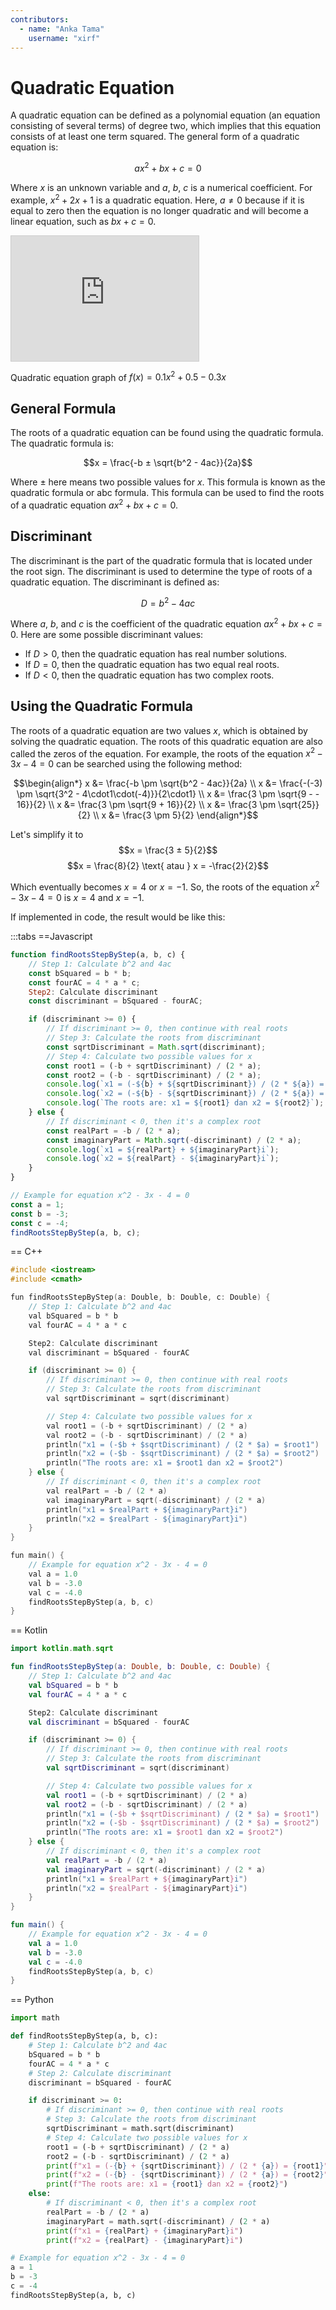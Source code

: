```yaml
---
contributors:
  - name: "Anka Tama"
    username: "xirf"
---
```


# Quadratic Equation

A quadratic equation can be defined as a polynomial equation (an equation consisting of several terms) of degree two,
which implies that this equation consists of at least one term squared. The general form of a quadratic equation is:

$$ax^2 + bx + c = 0$$

Where $x$ is an unknown variable and $a$, $b$, $c$ is a numerical coefficient. For example, $x^2 + 2x +1$ is a quadratic equation.
Here, $a ≠ 0$ because if it is equal to zero then the equation is no longer quadratic and will become a linear equation, such as $bx + c = 0$.

<iframe src="https://www.desmos.com/calculator/4pk6cxq51f?embed" width="300" height="200" class="mx-auto w-full" style="border: 1px solid #ccc" frameborder=0></iframe>
<div class="text-center text-sm text-gray-500">

Quadratic equation graph of $f(x) = 0.1x^2 + 0.5 - 0.3x$

</div>

## General Formula

The roots of a quadratic equation can be found using the quadratic formula. The quadratic formula is:

$$x = \frac{-b ± \sqrt{b^2 - 4ac}}{2a}$$

Where $±$ here means two possible values ​​for $x$.
This formula is known as the quadratic formula or abc formula.
This formula can be used to find the roots of a quadratic equation $ax^2 + bx + c = 0$.

## Discriminant

The discriminant is the part of the quadratic formula that is located under the root sign.
The discriminant is used to determine the type of roots of a quadratic equation. The discriminant is defined as:

$$D = b^2 - 4ac$$

Where $a$, $b$, and $c$ is the coefficient of the quadratic equation $ax^2 + bx + c = 0$.
Here are some possible discriminant values:

-   If $D > 0$, then the quadratic equation has real number solutions.
-   If $D = 0$, then the quadratic equation has two equal real roots.
-   If $D < 0$, then the quadratic equation has two complex roots.

## Using the Quadratic Formula

The roots of a quadratic equation are two values $x$, which is obtained by solving the quadratic equation.
The roots of this quadratic equation are also called the zeros of the equation.
For example, the roots of the equation $x^2 - 3x - 4 = 0$ can be searched using the following method:

$$\begin{align*}
x &= \frac{-b \pm \sqrt{b^2 - 4ac}}{2a} \\
x &= \frac{-(-3) \pm \sqrt{3^2 - 4\cdot1\cdot(-4)}}{2\cdot1} \\
x &= \frac{3 \pm \sqrt{9 - - 16}}{2} \\
x &= \frac{3 \pm \sqrt{9 + 16}}{2} \\
x &= \frac{3 \pm \sqrt{25}}{2} \\
x &= \frac{3 \pm 5}{2}
\end{align*}$$

Let's simplify it to
$$x = \frac{3 ± 5}{2}$$
$$x = \frac{8}{2} \text{ atau } x = -\frac{2}{2}$$

Which eventually becomes $x = 4$ or $x = -1$. So, the roots of the equation $x^2 - 3x - 4 = 0$ is $x = 4$ and $x = -1$.

If implemented in code, the result would be like this:

:::tabs
==Javascript

```js
function findRootsStepByStep(a, b, c) {
	// Step 1: Calculate b^2 and 4ac
	const bSquared = b * b;
	const fourAC = 4 * a * c;
	Step2: Calculate discriminant
	const discriminant = bSquared - fourAC;

	if (discriminant >= 0) {
		// If discriminant >= 0, then continue with real roots
		// Step 3: Calculate the roots from discriminant
		const sqrtDiscriminant = Math.sqrt(discriminant);
		// Step 4: Calculate two possible values for x
		const root1 = (-b + sqrtDiscriminant) / (2 * a);
		const root2 = (-b - sqrtDiscriminant) / (2 * a);
		console.log(`x1 = (-${b} + ${sqrtDiscriminant}) / (2 * ${a}) = ${root1}`);
		console.log(`x2 = (-${b} - ${sqrtDiscriminant}) / (2 * ${a}) = ${root2}`);
		console.log(`The roots are: x1 = ${root1} dan x2 = ${root2}`);
	} else {
		// If discriminant < 0, then it's a complex root
		const realPart = -b / (2 * a);
		const imaginaryPart = Math.sqrt(-discriminant) / (2 * a);
		console.log(`x1 = ${realPart} + ${imaginaryPart}i`);
		console.log(`x2 = ${realPart} - ${imaginaryPart}i`);
	}
}

// Example for equation x^2 - 3x - 4 = 0
const a = 1;
const b = -3;
const c = -4;
findRootsStepByStep(a, b, c);
```

== C++

```cpp
#include <iostream>
#include <cmath>

fun findRootsStepByStep(a: Double, b: Double, c: Double) {
    // Step 1: Calculate b^2 and 4ac
    val bSquared = b * b
    val fourAC = 4 * a * c

    Step2: Calculate discriminant
    val discriminant = bSquared - fourAC

    if (discriminant >= 0) {
        // If discriminant >= 0, then continue with real roots
        // Step 3: Calculate the roots from discriminant
        val sqrtDiscriminant = sqrt(discriminant)

        // Step 4: Calculate two possible values for x
        val root1 = (-b + sqrtDiscriminant) / (2 * a)
        val root2 = (-b - sqrtDiscriminant) / (2 * a)
        println("x1 = (-$b + $sqrtDiscriminant) / (2 * $a) = $root1")
        println("x2 = (-$b - $sqrtDiscriminant) / (2 * $a) = $root2")
        println("The roots are: x1 = $root1 dan x2 = $root2")
    } else {
        // If discriminant < 0, then it's a complex root
        val realPart = -b / (2 * a)
        val imaginaryPart = sqrt(-discriminant) / (2 * a)
        println("x1 = $realPart + ${imaginaryPart}i")
        println("x2 = $realPart - ${imaginaryPart}i")
    }
}

fun main() {
    // Example for equation x^2 - 3x - 4 = 0
    val a = 1.0
    val b = -3.0
    val c = -4.0
    findRootsStepByStep(a, b, c)
}

```

== Kotlin

```kotlin
import kotlin.math.sqrt

fun findRootsStepByStep(a: Double, b: Double, c: Double) {
    // Step 1: Calculate b^2 and 4ac
    val bSquared = b * b
    val fourAC = 4 * a * c

    Step2: Calculate discriminant
    val discriminant = bSquared - fourAC

    if (discriminant >= 0) {
        // If discriminant >= 0, then continue with real roots
        // Step 3: Calculate the roots from discriminant
        val sqrtDiscriminant = sqrt(discriminant)

        // Step 4: Calculate two possible values for x
        val root1 = (-b + sqrtDiscriminant) / (2 * a)
        val root2 = (-b - sqrtDiscriminant) / (2 * a)
        println("x1 = (-$b + $sqrtDiscriminant) / (2 * $a) = $root1")
        println("x2 = (-$b - $sqrtDiscriminant) / (2 * $a) = $root2")
        println("The roots are: x1 = $root1 dan x2 = $root2")
    } else {
        // If discriminant < 0, then it's a complex root
        val realPart = -b / (2 * a)
        val imaginaryPart = sqrt(-discriminant) / (2 * a)
        println("x1 = $realPart + ${imaginaryPart}i")
        println("x2 = $realPart - ${imaginaryPart}i")
    }
}

fun main() {
    // Example for equation x^2 - 3x - 4 = 0
    val a = 1.0
    val b = -3.0
    val c = -4.0
    findRootsStepByStep(a, b, c)
}
```
== Python
``` python
import math

def findRootsStepByStep(a, b, c):
	# Step 1: Calculate b^2 and 4ac
	bSquared = b * b
	fourAC = 4 * a * c
	# Step 2: Calculate discriminant
	discriminant = bSquared - fourAC

	if discriminant >= 0:
		# If discriminant >= 0, then continue with real roots
		# Step 3: Calculate the roots from discriminant
		sqrtDiscriminant = math.sqrt(discriminant)
		# Step 4: Calculate two possible values for x
		root1 = (-b + sqrtDiscriminant) / (2 * a)
		root2 = (-b - sqrtDiscriminant) / (2 * a)
		print(f"x1 = (-{b} + {sqrtDiscriminant}) / (2 * {a}) = {root1}")
		print(f"x2 = (-{b} - {sqrtDiscriminant}) / (2 * {a}) = {root2}")
		print(f"The roots are: x1 = {root1} dan x2 = {root2}")
	else:
		# If discriminant < 0, then it's a complex root
		realPart = -b / (2 * a)
		imaginaryPart = math.sqrt(-discriminant) / (2 * a)
		print(f"x1 = {realPart} + {imaginaryPart}i")
		print(f"x2 = {realPart} - {imaginaryPart}i")

# Example for equation x^2 - 3x - 4 = 0
a = 1
b = -3
c = -4
findRootsStepByStep(a, b, c)
```
